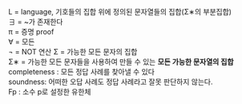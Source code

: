 L = language, 기호들의 집합 위에 정의된 문자열들의 집합(Σ∗의 부분집합) <br/>
∃ = ~가 존재한다<br/>
π = 증명 proof<br/>
∀ = 모든<br/>
¬ = NOT 연산
Σ = 가능한 모든 문자의 집합<br/>
Σ∗ = 가능한 모든 문자들을 사용하여 만들 수 있는 **모든 가능한 문자열의 집합**<br/>
completeness : 모든 정답 사례를 찾아낼 수 있다<br/>
soundness: 어떠한 오답 사례도 정답 사례라고 잘못 판단하지 않는다.<br/>
Fp : 소수 p로 설정한 유한체 
